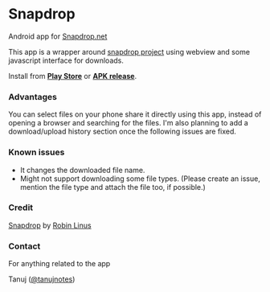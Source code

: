 # Snapdrop
Android app for [Snapdrop.net](https://snapdrop.net)

This app is a wrapper around [snapdrop project](https://github.com/RobinLinus/snapdrop) using webview and some javascript interface for downloads.

Install from **[Play Store](https://play.google.com/store/apps/details?id=net.snapdrop)** or **[APK release](https://github.com/tanujnotes/Snapdrop/releases)**.

### Advantages
You can select files on your phone share it directly using this app, instead of opening a browser and searching for the files. 
I'm also planning to add a download/upload history section once the following issues are fixed.

### Known issues
- It changes the downloaded file name.
- Might not support downloading some file types. (Please create an issue, mention the file type and attach the file too, if possible.)

### Credit
[Snapdrop](https://github.com/robinlinus/snapdrop/) by [Robin Linus](https://twitter.com/robin_linus)

### Contact
For anything related to the app

Tanuj ([@tanujnotes](https://twitter.com/tanujnotes/))
